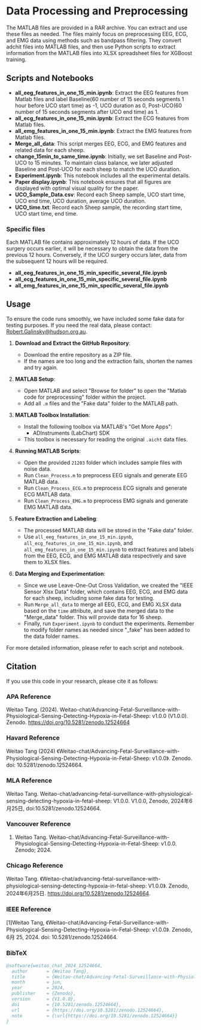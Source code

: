 # Data Processing and Preprocessing

The MATLAB files are provided in a RAR archive. You can extract and use these files as needed. The files mainly focus on preprocessing EEG, ECG, and EMG data using methods such as bandpass filtering. They convert adchit files into MATLAB files, and then use Python scripts to extract information from the MATLAB files into XLSX spreadsheet files for XGBoost training.

## Scripts and Notebooks

- **all_eeg_features_in_one_15_min.ipynb**: Extract the EEG features from Matlab files and label Baseline(60 number of 15 seconds segments 1 hour before UCO start time) as -1, UCO duration as 0, Post-UCO(60 number of 15 seconds segments after UCO end time) as 1.  
- **all_ecg_features_in_one_15_min.ipynb**: Extract the ECG features from Matlab files.
- **all_emg_features_in_one_15_min.ipynb**: Extract the EMG features from Matlab files.
- **Merge_all_data**: This script merges EEG, ECG, and EMG features and related data for each sheep.
- **change_15min_to_same_time.ipynb**: Initially, we set Baseline and Post-UCO to 15 minutes. To maintain class balance, we later adjusted Baseline and Post-UCO for each sheep to match the UCO duration.
- **Experiment.ipynb**: This notebook includes all the experimental details.
- **Paper display.ipynb**: This notebook ensures that all figures are displayed with optimal visual quality for the paper.
- **UCO_Sample_Data.csv**: Record each Sheep sample, UCO start time, UCO end time, UCO duration, average UCO duration.
- **UCO_time.txt**: Record each Sheep sample, the recording start time, UCO start time, end time.

### Specific files
Each MATLAB file contains approximately 12 hours of data. If the UCO surgery occurs earlier, it will be necessary to obtain the data from the previous 12 hours. Conversely, if the UCO surgery occurs later, data from the subsequent 12 hours will be required.
- **all_eeg_features_in_one_15_min_specific_several_file.ipynb**
- **all_ecg_features_in_one_15_min_specific_several_file.ipynb**
- **all_emg_features_in_one_15_min_specific_several_file.ipynb**

## Usage

To ensure the code runs smoothly, we have included some fake data for testing purposes. If you need the real data, please contact: Robert.Galinsky@hudson.org.au.

1. **Download and Extract the GitHub Repository**:
   - Download the entire repository as a ZIP file.
   - If the names are too long and the extraction fails, shorten the names and try again.

2. **MATLAB Setup**:
   - Open MATLAB and select "Browse for folder" to open the "Matlab code for preprocessing" folder within the project.
   - Add all `.m` files and the "Fake data" folder to the MATLAB path.

3. **MATLAB Toolbox Installation**:
   - Install the following toolbox via MATLAB's "Get More Apps":
     - ADInstruments (LabChart) SDK
   - This toolbox is necessary for reading the original `.aicht` data files.

4. **Running MATLAB Scripts**:
   - Open the provided `21203` folder which includes sample files with noise data.
   - Run `Clean_Process.m` to preprocess EEG signals and generate EEG MATLAB data.
   - Run `Clean_Process_ECG.m` to preprocess ECG signals and generate ECG MATLAB data.
   - Run `Clean_Process_EMG.m` to preprocess EMG signals and generate EMG MATLAB data.

5. **Feature Extraction and Labeling**:
   - The processed MATLAB data will be stored in the "Fake data" folder.
   - Use `all_eeg_features_in_one_15_min.ipynb`, `all_ecg_features_in_one_15_min.ipynb`, and `all_emg_features_in_one_15_min.ipynb` to extract features and labels from the EEG, ECG, and EMG MATLAB data respectively and save them to XLSX files.

6. **Data Merging and Experimentation**:
   - Since we use Leave-One-Out Cross Validation, we created the "IEEE Sensor Xlsx Data" folder, which contains EEG, ECG, and EMG data for each sheep, including some fake data for testing.
   - Run `Merge_all_data` to merge all EEG, ECG, and EMG XLSX data based on the `time` attribute, and save the merged data to the "Merge_data" folder. This will provide data for 16 sheep.
   - Finally, run `Experiment.ipynb` to conduct the experiments. Remember to modify folder names as needed since "_fake" has been added to the data folder names.

For more detailed information, please refer to each script and notebook.


## Citation

If you use this code in your research, please cite it as follows:

### APA Reference

Weitao Tang. (2024). Weitao-chat/Advancing-Fetal-Surveillance-with-Physiological-Sensing-Detecting-Hypoxia-in-Fetal-Sheep: v1.0.0 (V1.0.0). Zenodo. https://doi.org/10.5281/zenodo.12524664

### Havard Reference

Weitao Tang (2024) 《Weitao-chat/Advancing-Fetal-Surveillance-with-Physiological-Sensing-Detecting-Hypoxia-in-Fetal-Sheep: v1.0.0》. Zenodo. doi: 10.5281/zenodo.12524664.

### MLA Reference

Weitao Tang. Weitao-chat/advancing-fetal-surveillance-with-physiological-sensing-detecting-hypoxia-in-fetal-sheep: V1.0.0. V1.0.0, Zenodo, 2024年6月25日, doi:10.5281/zenodo.12524664.

### Vancouver Reference

1. Weitao Tang. Weitao-chat/Advancing-Fetal-Surveillance-with-Physiological-Sensing-Detecting-Hypoxia-in-Fetal-Sheep: v1.0.0. Zenodo; 2024. 

### Chicago Reference

Weitao Tang. 《Weitao-chat/advancing-fetal-surveillance-with-physiological-sensing-detecting-hypoxia-in-fetal-sheep: V1.0.0》. Zenodo, 2024年6月25日. https://doi.org/10.5281/zenodo.12524664.

### IEEE Reference

[1]Weitao Tang, 《Weitao-chat/Advancing-Fetal-Surveillance-with-Physiological-Sensing-Detecting-Hypoxia-in-Fetal-Sheep: v1.0.0》. Zenodo, 6月 25, 2024. doi: 10.5281/zenodo.12524664.


### BibTeX

```bibtex
@software{weitao_chat_2024_12524664,
  author       = {Weitao Tang},
  title        = {Weitao-chat/Advancing-Fetal-Surveillance-with-Physiological-Sensing-Detecting-Hypoxia-in-Fetal-Sheep: v1.0.0},
  month        = jun,
  year         = 2024,
  publisher    = {Zenodo},
  version      = {V1.0.0},
  doi          = {10.5281/zenodo.12524664},
  url          = {https://doi.org/10.5281/zenodo.12524664},
  note         = {\url{https://doi.org/10.5281/zenodo.12524664}}
}
